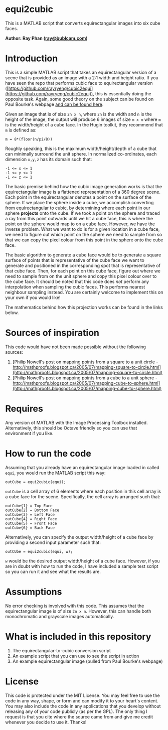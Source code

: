 equi2cubic
==========

This is a MATLAB script that converts equirectangular images into six cube faces.

**Author: Ray Phan (ray@bublcam.com)**

# Introduction

This is a simple MATLAB script that takes an equirectangular version of a scene that is provided as an image with a 2:1 width and height ratio.  If you have seen the repo that performs cubic face to equirectangular version ([https://github.com/rayryeng/cubic2equi](https://github.com/rayryeng/cubic2equi)), this is essentially doing the opposite task.  Again, some good theory on the subject can be found on Paul Bourke's webpage [and can be found here](http://paulbourke.net/geometry/transformationprojection/).

Given an image that is of size ``2n x n``, where ``2n`` is the width and ``n`` is the height of the image, the output will produce 6 images of size ``m x m`` where ``m`` is the width/height of a cube face.  In the Hugin toolkit, they recommend that ``m`` is defined as:

    m = 8*(floor(n/pi/8))
    
Roughly speaking, this is the maximum width/height/depth of a cube that can minimally surround the unit sphere.  In normalized co-ordinates, each dimension `x,y,z` has its domain such that:

    -1 <= x <= 1
    -1 <= y <= 1
    -1 <= z <= 1

The basic premise behind how the cubic image generation works is that the equirectangular image is a flattened representation of a 360 degree scene.  Each point in the equirectangular denotes a point on the surface of the sphere.  If we place the sphere inside a cube, we accomplish converting from equirectangular to cubic, by determining where each point in our sphere **projects** onto the cube.  If we took a point on the sphere and traced a ray from this point outwards until we hit a cube face, this is where the point on the sphere would map to on a cube face.  However, we have the inverse problem.  What we want to do is for a given location in a cube face, we need to figure out which point on the sphere we need to sample from so that we can copy the pixel colour from this point in the sphere onto the cube face.

The basic algorithm to generate a cube face would be to generate a square surface of points that is representative of the cube face we want to generate and positioned in the corresponding spot that is representative of that cube face.  Then, for each point on this cube face, figure out where we need to sample from on the unit sphere and copy this pixel colour over to the cube face.  It should be noted that this code does *not* perform any interpolation when sampling the cubic faces.  This performs nearest neighbour sampling instead.  You are certainly welcome to implement this on your own if you would like!

The mathematics behind how this projection works can be found in the links below.

# Sources of inspiration

This code would have not been made possible without the following sources:

1. [Philip Nowell's post on mapping points from a square to a unit circle - http://mathproofs.blogspot.ca/2005/07/mapping-square-to-circle.html](http://mathproofs.blogspot.ca/2005/07/mapping-square-to-circle.html)
2. [Philip Nowell's post on mapping points from a cube to a unit sphere - http://mathproofs.blogspot.ca/2005/07/mapping-cube-to-sphere.html](http://mathproofs.blogspot.ca/2005/07/mapping-cube-to-sphere.html)

# Requires

Any version of MATLAB with the Image Processing Toolbox installed.  Alternatively, this should be Octave friendly so you can use that environment if you like.

# How to run the code

Assuming that you already have an equirectangular image loaded in called  ``equi``, you would run the MATLAB script this way:

```
outCube = equi2cubic(equi);
```

``outCube`` is a cell array of 6 elements where each position in this cell array is a cube face for the scene.  Specifically, the cell array is arranged such that:

    outCube{1} = Top Face
    outCube{2} = Bottom Face
    outCube{3} = Left Face
    outCube{4} = Right Face
    outCube{5} = Front Face
    outCube{6} = Back Face

Alternatively, you can specify the output width/height of a cube face by providing a second input parameter such that:

```
outCUbe = equi2cubic(equi, w);
```

``w`` would be the desired output width/height of a cube face.  However, if you are in doubt with how to run the code, I have included a sample test script so you can run it and see what the results are.

# Assumptions

No error checking is involved with this code.  This assumes that the equirectangular image is of size `2n x n`.  However, this can handle both monochromatic and grayscale images automatically.

# What is included in this repository
1. The equirectangular-to-cubic conversion script
2. An example script that you can use to see the script in action
3. An example equirectangular image (pulled from Paul Bourke's webpage)

# License
This code is protected under the MIT License.  You may feel free to use the code in any way, shape, or form and can modify it to your heart's content.  You may also include the code in any applications that you develop without releasing any of your code publicly (as per the GPL).  The only thing I request is that you cite where the source came from and give me credit whenever you decide to use it.  Thanks!
